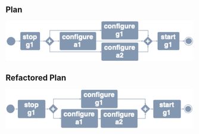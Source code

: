 ## Plan
![plan.json](../figures/reconfiguration-plan.png)

## Refactored Plan
![plan-refactored.json](../figures/reconfiguration-plan-refactored.png)